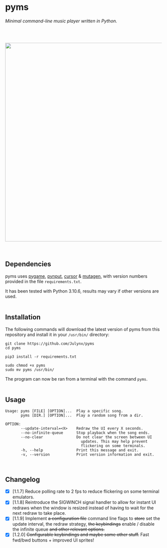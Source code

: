 # pyms
*Minimal command-line music player written in Python.*
<br><br>

<br>
<p align="center">  
  <img width="640" src="https://i.imgur.com/k7dFllS.png">
</p>
<br>

## Dependencies
pyms uses [pygame](https://pypi.org/project/pygame/), [pynput](https://pypi.org/project/pynput/), [cursor](https://pypi.org/project/cursor/) & [mutagen](https://pypi.org/project/mutagen/), with version numbers provided in the file `requirements.txt`.

It has been tested with Python 3.10.6, results may vary if other versions are used.
<br><br>

## Installation
The following commands will download the latest version of pyms from this repository 
and install it in your `/usr/bin/` directory:
```
git clone https://github.com/Julynx/pyms
cd pyms
```
```
pip3 install -r requirements.txt
```
```
sudo chmod +x pyms
sudo mv pyms /usr/bin/
```
The program can now be ran from a terminal with the command `pyms`.
<br><br>

## Usage
```
Usage: pyms [FILE] [OPTION]...  Play a specific song.
       pyms [DIR.] [OPTION]...  Play a random song from a dir.

OPTION:
       --update-interval=<X>    Redraw the UI every X seconds.
       --no-infinite-queue      Stop playback when the song ends.
       --no-clear               Do not clear the screen between UI
                                  updates. This may help prevent
                                  flickering on some terminals.
       -h, --help               Print this message and exit.
       -v, --version            Print version information and exit.
```
<br>

## Changelog
- [x] [1.1.7] Reduce polling rate to 2 fps to reduce flickering on some terminal emulators.
- [x] [1.1.8] Reintroduce the SIGWINCH signal handler to allow for instant UI redraws when the window is resized instead of having to wait for the next redraw to take place.
- [x] [1.1.9] Implement ~~a configuration file~~ command line flags to ~~store~~ set the update interval, the redraw strategy, ~~the keybindings~~ enable / disable the infinite queue ~~and other relevant options.~~
- [x] [1.2.0] ~~Configurable keybindings and maybe some other stuff.~~ Fast fwd/bwd buttons + improved UI sprites!
